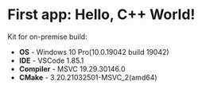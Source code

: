 # First app: **Hello, C++ World!**

Kit for on-premise build:
- **OS** - Windows 10 Pro(10.0.19042 build 19042)
- **IDE** - VSCode 1.85.1
- **Compiler** - MSVC 19.29.30146.0
- **CMake** - 3.20.21032501-MSVC_2(amd64)